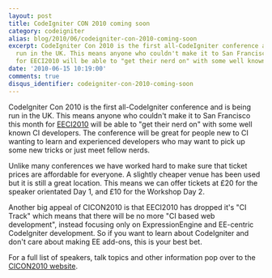 ```yaml
---
layout: post
title: CodeIgniter CON 2010 coming soon
category: codeigniter
alias: blog/2010/06/codeigniter-con-2010-coming-soon
excerpt: CodeIgniter Con 2010 is the first all-CodeIgniter conference and is being
  run in the UK. This means anyone who couldn't make it to San Francisco this month
  for EECI2010 will be able to "get their nerd on" with some well known CI developers.
date: '2010-06-15 10:19:00'
comments: true
disqus_identifier: codeigniter-con-2010-coming-soon
---
```


CodeIgniter Con 2010 is the first all-CodeIgniter conference and is being run in the UK. This means anyone who couldn't make it to San Francisco this month for [EECI2010](http://eeci2010.com/) will be able to "get their nerd on" with some well known CI developers. The conference will be great for people new to CI wanting to learn and experienced developers who may want to pick up some new tricks or just meet fellow nerds.

Unlike many conferences we have worked hard to make sure that ticket prices are affordable for everyone. A slightly cheaper venue has been used but it is still a great location. This means we can offer tickets at £20 for the speaker orientated Day 1, and £10 for the Workshop Day 2.

Another big appeal of CICON2010 is that EECI2010 has dropped it's "CI Track" which means that there will be no more "CI based web development", instead focusing only on ExpressionEngine and EE-centric CodeIgniter development. So if you want to learn about CodeIgniter and don't care about making EE add-ons, this is your best bet.

For a full list of speakers, talk topics and other information pop over to the [CICON2010 website](http://www.cicon2010.com/ "CodeIgniter Conference UK").

